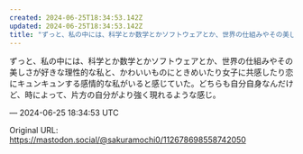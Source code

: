 ```yaml
---
created: 2024-06-25T18:34:53.142Z
updated: 2024-06-25T18:34:53.142Z
title: "ずっと、私の中には、科学とか数学とかソフトウェアとか、世界の仕組みやその美しさが[...]"
---
```


<p>ずっと、私の中には、科学とか数学とかソフトウェアとか、世界の仕組みやその美しさが好きな理性的な私と、かわいいものにときめいたり女子に共感したり恋にキュンキュンする感情的な私がいると感じていた。どちらも自分自身なんだけど、時によって、片方の自分がより強く現れるような感じ。</p>

&mdash; 2024-06-25 18:34:53 UTC

Original URL: https://mastodon.social/@sakuramochi0/112678698558742050
